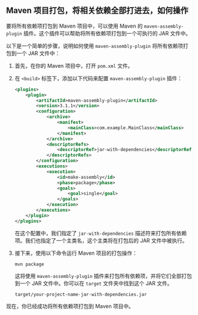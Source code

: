 ## Maven 项目打包，将相关依赖全部打进去，如何操作

要将所有依赖项打包到 Maven 项目中，可以使用 Maven 的 `maven-assembly-plugin` 插件。这个插件可以帮助将所有依赖项打包到一个可执行的 JAR 文件中。

以下是一个简单的步骤，说明如何使用 `maven-assembly-plugin` 将所有依赖项打包到一个 JAR 文件中：

1. 首先，在你的 Maven 项目中，打开 `pom.xml` 文件。

2. 在 `<build>` 标签下，添加以下代码来配置 `maven-assembly-plugin` 插件：

   ```xml
   <plugins>
       <plugin>
           <artifactId>maven-assembly-plugin</artifactId>
           <version>3.1.1</version>
           <configuration>
               <archive>
                   <manifest>
                       <mainClass>com.example.MainClass</mainClass>
                   </manifest>
               </archive>
               <descriptorRefs>
                   <descriptorRef>jar-with-dependencies</descriptorRef>
               </descriptorRefs>
           </configuration>
           <executions>
               <execution>
                   <id>make-assembly</id>
                   <phase>package</phase>
                   <goals>
                       <goal>single</goal>
                   </goals>
               </execution>
           </executions>
       </plugin>
   </plugins>
   ```

   在这个配置中，我们指定了 `jar-with-dependencies` 描述符来打包所有依赖项。我们也指定了一个主类名，这个主类将在打包后的 JAR 文件中被执行。

3. 接下来，使用以下命令运行 Maven 项目的打包操作：

   ```
   mvn package
   ```

   这将使用 `maven-assembly-plugin` 插件来打包所有依赖项，并将它们全部打包到一个 JAR 文件中。你可以在 `target` 文件夹中找到这个 JAR 文件。

   ```
   target/your-project-name-jar-with-dependencies.jar
   ```

现在，你已经成功将所有依赖项打包到 Maven 项目中。

